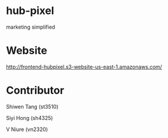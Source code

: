 # hub-pixel
marketing simplified 

# Website
http://frontend-hubpixel.s3-website-us-east-1.amazonaws.com/

# Contributor
Shiwen Tang (st3510)

Siyi Hong (sh4325)

V Niure (vn2320)

